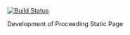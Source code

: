 [![Build Status](https://travis-ci.org/SEAMEO-SEN/publications.svg?branch=develop)](https://travis-ci.org/SEAMEO-SEN/publications)

Development of Proceeding Static Page
